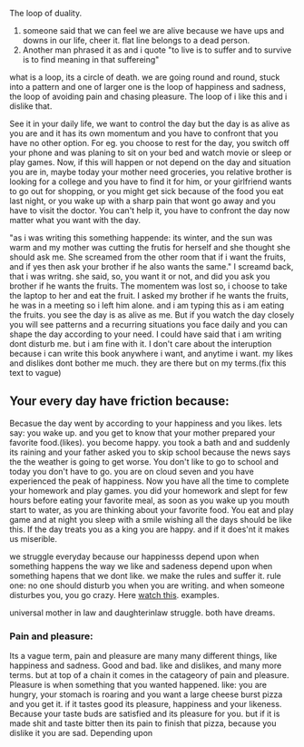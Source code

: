 
The loop of duality.
1. someone said that we can feel we are alive because we have ups and downs in our life, cheer it. flat line belongs to a dead person.
2. Another man phrased it as and i quote "to live is to suffer and to survive is to find meaning in that suffereing"

 what is a loop, its a circle of death. we are going round and round, stuck into a pattern and one of larger one is the loop of happiness and sadness, the loop of avoiding pain and chasing pleasure. The loop of i like this and i dislike that.
 
 See it in your daily life, we want to control the day but the day is as alive as you are and it has its own momentum and you have to confront that you have no other option. 
 For eg. you choose to rest for the day, you switch off your phone and was planing to sit on your bed and watch movie or sleep or play games. Now, if this will happen or not depend on the day and situation you are in, maybe today your mother need groceries, you relative brother is looking for a college and you have to find it for him, or your girlfriend wants to go out for shopping, or you might get sick because of the food you eat last night, or you wake up with a sharp pain that wont go away and you have to visit the doctor. You can't help it, you have to confront the day now matter what you want with the day. 
 
 "as i was writing this something happende: its winter, and the sun was warm and my mother was cutting the frutis for herself and she thought she should ask me. She screamed from the other room that if i want the fruits, and if yes then ask your brother if he also wants the same."
 I screamd back, that i was writng.
 she said, so, you want it or not, and did you ask you brother if he wants the fruits.
 The momentem was lost so, i choose to take the laptop to her and eat the fruit. I asked my brother if he wants the fruits, he was in a meeting so i left him alone. and i am typing this as i am eating the fruits. 
 you see the day is as alive as me. But if you watch the day closely you will see patterns and a recurring situations you face daily and you can shape the day according to your need.
 I could have said that i am writing dont disturb me. but i am fine with it. I don't care about the interuption because i can write this book anywhere i want, and anytime i want. my likes and dislikes dont bother me much. they are there but on my terms.(fix this text to vague)
 ## Your every day have friction because:
 Becasue the day went by according to your happiness and you likes.
 lets say: you wake up. and you get to know that your mother prepared your favorite food.(likes). you become happy. you took a bath and and suddenly its raining and your father asked you to skip school because the news says the the weather is going to get worse. You don't like to go to school and today you don't have to go. you are on cloud seven and you have experienced the peak of happiness. Now you have all the time to complete your homework and play games. you did your homework and slept for few hours before eating your favorite meal, as soon as you wake up you mouth start to water, as you are thinking about your favorite food. You eat and play game and at night you sleep with a smile wishing all the days should be like this.
 If the day treats you as a king you are happy. and if it does'nt it makes us miserible.
 
 we struggle everyday because our happinesss depend upon when something happens the way we like and sadeness depend upon when something hapens that we dont like.
 we make the rules and suffer it. rule one: no one should disturb you when you are writing. and when someone disturbes you, you go crazy. Here [watch this](https://youtu.be/SPSHHR-YueM?t=119).
 examples.
 
 universal mother in law and daughterinlaw struggle.
 both have dreams.

### Pain and pleasure:


Its a vague term, pain and pleasure are many many different things, like happiness and sadness. Good and bad. like and dislikes, and many more terms. but at top of a chain it comes in the catageory of pain and pleasure.
Pleasure is when something that you wanted happened.
like: you are hungry, your stomach is roaring and you want a large cheese burst pizza and you get it. if it tastes good its pleasure, happiness and your likeness. Because your taste buds are satisfied and its pleasure for you. but if it is made shit and taste bitter then its pain to finish that pizza, because you dislike it you are sad. Depending upon 